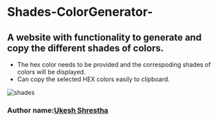 # Shades-ColorGenerator-

## A website with functionality to generate and copy the different shades of colors.
- The hex color needs to be provided and the correspoding shades of colors will be displayed.
- Can copy the selected HEX colors easily to clipboard.

![shades](https://user-images.githubusercontent.com/63498317/135738947-75e9dada-545c-4712-a824-e54e38a88ce9.jpg)


### Author name:[Ukesh Shrestha](https://github.com/Ukesh-dev)
